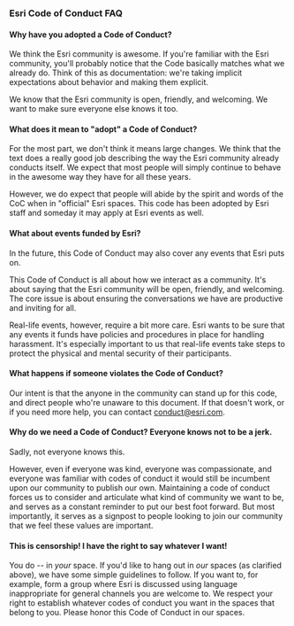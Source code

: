### Esri Code of Conduct FAQ

#### Why have you adopted a Code of Conduct?

We think the Esri community is awesome. If you're familiar with the Esri community, you'll probably notice that the Code basically matches what we already do. Think of this as documentation: we're taking implicit expectations about behavior and making them explicit.

We know that the Esri community is open, friendly, and welcoming. We want to make sure everyone else knows it too.

#### What does it mean to "adopt" a Code of Conduct?

For the most part, we don't think it means large changes. We think that the text does a really good job describing the way the Esri community already conducts itself. We expect that most people will simply continue to behave in the awesome way they have for all these years.

However, we do expect that people will abide by the spirit and words of the CoC when in "official" Esri spaces. This code has been adopted by Esri staff and someday it may apply at Esri events as well.

#### What about events funded by Esri?

In the future, this Code of Conduct may also cover any events that Esri puts on.

This Code of Conduct is all about how we interact as a community. It's about saying that the Esri community will be open, friendly, and welcoming. The core issue is about ensuring the conversations we have are productive and inviting for all.

Real-life events, however, require a bit more care. Esri wants to be sure that any events it funds have policies and procedures in place for handling harassment. It's especially important to us that real-life events take steps to protect the physical and mental security of their participants.

#### What happens if someone violates the Code of Conduct?

Our intent is that the anyone in the community can stand up for this code, and direct people who're unaware to this document. If that doesn't work, or if you need more help, you can contact conduct@esri.com.

#### Why do we need a Code of Conduct? Everyone knows not to be a jerk.

Sadly, not everyone knows this.

However, even if everyone was kind, everyone was compassionate, and everyone was familiar with codes of conduct it would still be incumbent upon our community to publish our own. Maintaining a code of conduct forces us to consider and articulate what kind of community we want to be, and serves as a constant reminder to put our best foot forward. But most importantly, it serves as a signpost to people looking to join our community that we feel these values are important.

#### This is censorship! I have the right to say whatever I want!

You do -- in *your* space. If you'd like to hang out in *our* spaces (as clarified above), we have some simple guidelines to follow. If you want to, for example, form a group where Esri is discussed using language inappropriate for general channels you are welcome to. We respect your right to establish whatever codes of conduct you want in the spaces that belong to you. Please honor this Code of Conduct in our spaces.
